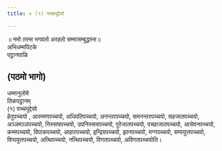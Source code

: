 ```yaml
---
title: ० (१) पच्चयुद्देसो

---
```

॥ नमो तस्स भगवतो अरहतो सम्मासम्बुद्धस्स॥  
अभिधम्मपिटके  
पट्ठानपाळि  


## (पठमो भागो)

धम्मानुलोमे  
तिकपट्ठानम्  
(१) पच्चयुद्देसो  
हेतुपच्चयो , आरम्मणपच्चयो, अधिपतिपच्चयो, अनन्तरपच्चयो, समनन्तरपच्चयो, सहजातपच्चयो, अञ्ञमञ्ञपच्चयो, निस्सयपच्चयो, उपनिस्सयपच्चयो, पुरेजातपच्चयो, पच्छाजातपच्चयो, आसेवनपच्चयो, कम्मपच्चयो, विपाकपच्चयो, आहारपच्चयो, इन्द्रियपच्चयो, झानपच्चयो, मग्गपच्चयो, सम्पयुत्तपच्चयो, विप्पयुत्तपच्चयो, अत्थिपच्चयो, नत्थिपच्चयो, विगतपच्चयो, अविगतपच्चयोति।  